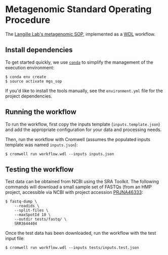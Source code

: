 # Metagenomic Standard Operating Procedure

The [Langille Lab's metagenomic SOP][langille_sop], implemented as a [WDL][wdl]
workflow.


## Install dependencies

To get started quickly, we use [`conda`][miniconda] to simplify the management
of the execution environment:

```
$ conda env create
$ source activate mgs_sop
```

If you'd like to install the tools manually, see the `environment.yml` file for
the project dependencies.


## Running the workflow

To run the workflow, first copy the inputs template (`inputs.template.json`)
and add the appropriate configuration for your data and processing needs.

Then, run the workflow with Cromwell (assumes the populated inputs template was
named `inputs.json`):

```
$ cromwell run workflow.wdl --inputs inputs.json
```


## Testing the workflow

Test data can be obtained from NCBI using the SRA Toolkit. The following
commands will download a small sample set of FASTQs (from an HMP project,
accessible via NCBI with project accession [PRJNA46333][PRJNA46333]:

```
$ fastq-dump \
    --readids \
    --split-files \
    --maxSpotId 10 \
    --outdir tests/fastq/ \
    SRR3644404
```

Once the test data has been downloaded, run the workflow with the test input
file:

```
$ cromwell run workflow.wdl --inputs tests/inputs.test.json
```


<!-- Links -->
[langille_sop]: https://github.com/LangilleLab/microbiome_helper/wiki/Metagenomic-standard-operating-procedure
[wdl]: https://software.broadinstitute.org/wdl/
[miniconda]: https://conda.io/miniconda.html
[PRJNA46333]: https://www.ncbi.nlm.nih.gov/bioproject/PRJNA46333

